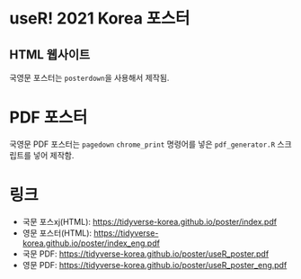 # useR! 2021 Korea 포스터

## HTML 웹사이트

국영문 포스터는 `posterdown`을 사용해서 제작됨.

# PDF 포스터

국영문 PDF 포스터는 `pagedown` `chrome_print` 명령어를 넣은 `pdf_generator.R` 
스크립트를 넣어 제작함.

# 링크

- 국문 포스xj(HTML): https://tidyverse-korea.github.io/poster/index.pdf
- 영문 포스터(HTML): https://tidyverse-korea.github.io/poster/index_eng.pdf
- 국문 PDF: https://tidyverse-korea.github.io/poster/useR_poster.pdf
- 영문 PDF: https://tidyverse-korea.github.io/poster/useR_poster_eng.pdf
